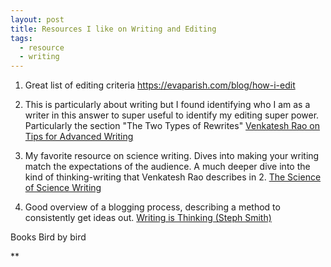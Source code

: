 ```yaml
---
layout: post
title: Resources I like on Writing and Editing
tags:
  - resource
  - writing
---
```

1. Great list of editing criteria
https://evaparish.com/blog/how-i-edit

2. This is particularly about writing but I found identifying who I am as a writer in this answer to super useful to identify my editing super power. Particularly the section "The Two Types of Rewrites"
[Venkatesh Rao on Tips for Advanced Writing](https://www.quora.com/What-are-some-tips-for-advanced-writers-How-do-you-push-your-writing-into-excellency-territory/answer/Venkatesh-Rao)

3. My favorite resource on science writing. Dives into making your writing match the expectations of the audience. A much deeper dive into the kind of thinking-writing that Venkatesh Rao describes in 2. 
[The Science of Science Writing](https://www.americanscientist.org/blog/the-long-view/the-science-of-scientific-writing)


4. Good overview of a blogging process, describing a method to consistently get ideas out. 
[Writing is Thinking (Steph Smith)](https://blog.stephsmith.io/learning-to-write-with-confidence/)


Books
Bird by bird

**